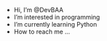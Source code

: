 - Hi, I’m @DevBAA
- I’m interested in programming
- I’m currently learning Python
- How to reach me ...

<!---
DevBAA/DevBAA is a ✨ special ✨ repository because its `README.md` (this file) appears on your GitHub profile.
You can click the Preview link to take a look at your changes.
--->

<!--

GOOD LUCK 

-->
